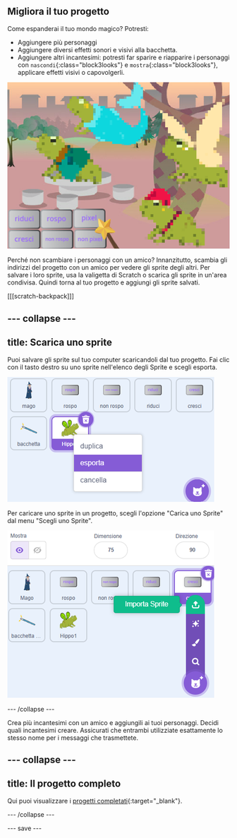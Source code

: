 ## Migliora il tuo progetto

Come espanderai il tuo mondo magico? Potresti:
+ Aggiungere più personaggi
+ Aggiungere diversi effetti sonori e visivi alla bacchetta.
+ Aggiungere altri incantesimi: potresti far sparire e riapparire i personaggi con `nascondi`{:class="block3looks"} e `mostra`{:class="block3looks"}, applicare effetti visivi o capovolgerli.

![Un progetto con quattro sprite e nuovi pulsanti di incantesimi pixelati.](images/upgrade-step.png)

Perché non scambiare i personaggi con un amico? Innanzitutto, scambia gli indirizzi del progetto con un amico per vedere gli sprite degli altri. Per salvare i loro sprite, usa la valigetta di Scratch o scarica gli sprite in un'area condivisa. Quindi torna al tuo progetto e aggiungi gli sprite salvati.

[[[scratch-backpack]]]

--- collapse ---
---
title: Scarica uno sprite
---

Puoi salvare gli sprite sul tuo computer scaricandoli dal tuo progetto. Fai clic con il tasto destro su uno sprite nell'elenco degli Sprite e scegli esporta.

![Il menu a comparsa nell'elenco degli sprite.](images/export-sprite.png)

Per caricare uno sprite in un progetto, scegli l'opzione "Carica uno Sprite" dal menu "Scegli uno Sprite".

![Il menu espanso Scegli uno Sprite mostra l'opzione Carica uno Sprite.](images/upload-sprite.png)

--- /collapse ---

Crea più incantesimi con un amico e aggiungili ai tuoi personaggi. Decidi quali incantesimi creare. Assicurati che entrambi utilizziate esattamente lo stesso nome per i messaggi che trasmettete.

--- collapse ---
---
title: Il progetto completo
---

Qui puoi visualizzare i [progetti completati](https://scratch.mit.edu/projects/518413238/){:target="_blank"}.

--- /collapse ---

--- save ---
